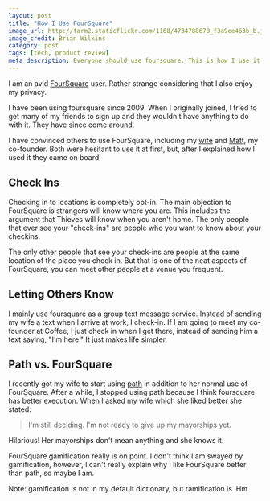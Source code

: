 ```yaml
---
layout: post
title: "How I Use FourSquare"
image_url: http://farm2.staticflickr.com/1168/4734788670_f3a9ee463b_b.jpg
image_credit: Brian Wilkins
category: post
tags: [tech, product review]
meta_description: Everyone should use foursquare. This is how I use it and how I find it effective.
---
```

I am an avid [FourSquare](http://foursquare.com) user. Rather strange considering that I also enjoy my privacy.

I have been using foursquare since 2009. When I originally joined, I tried to get many of my friends to sign up and they wouldn't have anything to do with it. They have since come around.

I have convinced others to use FourSquare, including my [wife](http://twitter.com/bbtrainer) and [Matt](http://twitter.com/mattstump), my co-founder. Both were hesitant to use it at first, but, after I explained how I used it they came on board.

## Check Ins
Checking in to locations is completely opt-in. The main objection to FourSquare is strangers will know where you are. This includes the argument that Thieves will know when you aren't home. The only people that ever see your "check-ins" are people who you want to know about your checkins.

The only other people that see your check-ins are people at the same location of the place you check in. But that is one of the neat aspects of FourSquare, you can meet other people at a venue you frequent.

## Letting Others Know

I mainly use foursquare as a group text message service. Instead of sending my wife a text when I arrive at work, I check-in. If I am going to meet my co-founder at Coffee, I just check in when I get there, instead of sending him a text saying, "I'm here." It just makes life simpler.

## Path vs. FourSquare

I recently got my wife to start using [path](http://path.com) in addition to her normal use of FourSquare. After a while, I stopped using path because I think foursquare has better execution. When I asked my wife which she liked better she stated:

> I'm still deciding. I'm not ready to give up my mayorships yet.

Hilarious! Her mayorships don't mean anything and she knows it. 

FourSquare gamification really is on point. I don't think I am swayed by gamification, however, I can't really explain why I like FourSquare better than path, so maybe I am.

Note: gamification is not in my default dictionary, but ramification is. Hm.
